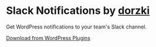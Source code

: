 # Slack Notifications by [dorzki](https://www.dorzki.co.il)
Get WordPress notifications to your team's Slack channel.

[Download from WordPress Plugins](https://wordpress.org/plugins/dorzki-notifications-to-slack/)
